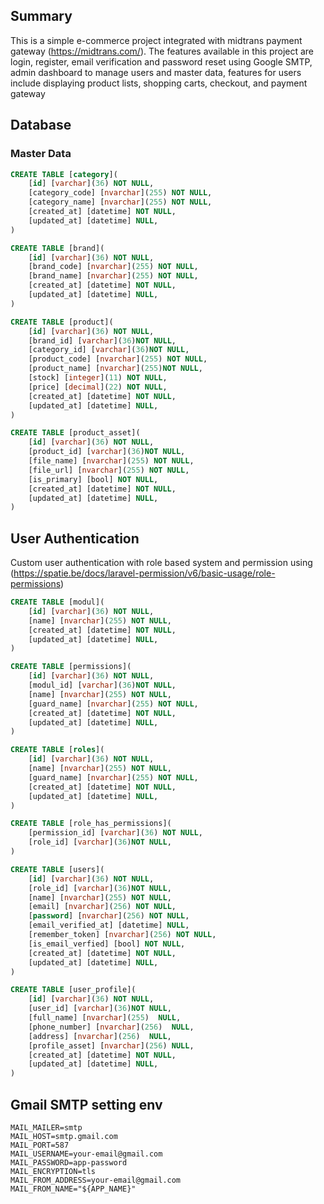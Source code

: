 ## Summary
This is a simple e-commerce project integrated with midtrans payment gateway (https://midtrans.com/). The features available in this project are login, register, email verification and password reset using Google SMTP, admin dashboard to manage users and master data, features for users include displaying product lists, shopping carts, checkout, and payment gateway

## Database 

### Master Data

```sql
CREATE TABLE [category](
	[id] [varchar](36) NOT NULL,
    [category_code] [nvarchar](255) NOT NULL,
	[category_name] [nvarchar](255) NOT NULL,
	[created_at] [datetime] NOT NULL,
	[updated_at] [datetime] NULL,
)
```

```sql
CREATE TABLE [brand](
	[id] [varchar](36) NOT NULL,
    [brand_code] [nvarchar](255) NOT NULL,
	[brand_name] [nvarchar](255) NOT NULL,
	[created_at] [datetime] NOT NULL,
	[updated_at] [datetime] NULL,
)
```

```sql
CREATE TABLE [product](
	[id] [varchar](36) NOT NULL,
    [brand_id] [varchar](36)NOT NULL,
	[category_id] [varchar](36)NOT NULL,
    [product_code] [nvarchar](255) NOT NULL,
	[product_name] [nvarchar](255)NOT NULL,
    [stock] [integer](11) NOT NULL,
    [price] [decimal](22) NOT NULL,
	[created_at] [datetime] NOT NULL,
	[updated_at] [datetime] NULL,
)
```

```sql
CREATE TABLE [product_asset](
	[id] [varchar](36) NOT NULL,
    [product_id] [varchar](36)NOT NULL,
    [file_name] [nvarchar](255) NOT NULL,
	[file_url] [nvarchar](255) NOT NULL,
	[is_primary] [bool] NOT NULL,
	[created_at] [datetime] NOT NULL,
	[updated_at] [datetime] NULL,
)
```

## User Authentication

Custom user authentication with role based system and permission using (https://spatie.be/docs/laravel-permission/v6/basic-usage/role-permissions)

```sql
CREATE TABLE [modul](
	[id] [varchar](36) NOT NULL,
    [name] [nvarchar](255) NOT NULL,
	[created_at] [datetime] NOT NULL,
	[updated_at] [datetime] NULL,
)
```

```sql
CREATE TABLE [permissions](
	[id] [varchar](36) NOT NULL,
    [modul_id] [varchar](36)NOT NULL,
    [name] [nvarchar](255) NOT NULL,
	[guard_name] [nvarchar](255) NOT NULL,
	[created_at] [datetime] NOT NULL,
	[updated_at] [datetime] NULL,
)
```

```sql
CREATE TABLE [roles](
	[id] [varchar](36) NOT NULL,
    [name] [nvarchar](255) NOT NULL,
    [guard_name] [nvarchar](255) NOT NULL,
	[created_at] [datetime] NOT NULL,
	[updated_at] [datetime] NULL,
)
```

```sql
CREATE TABLE [role_has_permissions](
	[permission_id] [varchar](36) NOT NULL,
    [role_id] [varchar](36)NOT NULL,
)
```

```sql
CREATE TABLE [users](
	[id] [varchar](36) NOT NULL,
    [role_id] [varchar](36)NOT NULL,
    [name] [nvarchar](255) NOT NULL,
    [email] [nvarchar](256) NOT NULL,
	[password] [nvarchar](256) NOT NULL,
    [email_verified_at] [datetime] NULL,
    [remember_token] [nvarchar](256) NOT NULL,
    [is_email_verfied] [bool] NOT NULL,
	[created_at] [datetime] NOT NULL,
	[updated_at] [datetime] NULL,
)
```

```sql
CREATE TABLE [user_profile](
	[id] [varchar](36) NOT NULL,
    [user_id] [varchar](36)NOT NULL,
    [full_name] [nvarchar](255)  NULL,
    [phone_number] [nvarchar](256)  NULL,
	[address] [nvarchar](256)  NULL,
    [profile_asset] [nvarchar](256) NULL,
	[created_at] [datetime] NOT NULL,
	[updated_at] [datetime] NULL,
)
```

## Gmail SMTP setting env

```
MAIL_MAILER=smtp
MAIL_HOST=smtp.gmail.com
MAIL_PORT=587
MAIL_USERNAME=your-email@gmail.com
MAIL_PASSWORD=app-password
MAIL_ENCRYPTION=tls
MAIL_FROM_ADDRESS=your-email@gmail.com
MAIL_FROM_NAME="${APP_NAME}"
```

